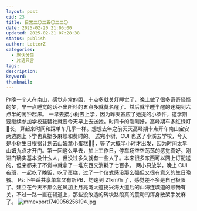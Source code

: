 ```yaml
---
layout: post
cid: 23
title: 日常二〇二五〇二二〇
date: 2025-02-20 21:06:00
updated: 2025-02-21 07:28:38
status: publish
author: LetterZ
categories: 
  - 默认分类
  - 片语只言
tags: 
description: 
keyword: 
thumbnail: 
---
```



昨晚一个人在南山，感觉非常的困，十点多就关灯睡觉了，晚上做了很多奇奇怪怪的梦，早一点睡觉的话不出所料的五点多就莫名醒了。然后就半睡半醒的迷糊到六点半的闹钟起床。
一早去接小树去上学，因为昨天答应了她提的小条件，这学期要继续参加学校琵琶社就要今天早上去送她。时间卡的刚刚好，高峰期车多红绿灯🚦长，算起来时间和踩单车几乎一样。想想去年之前天天高峰期卡点开车南山宝安两边跑上下学也真挺多麻烦和费时的。
送完小树，CUI 也送了小溪去学校，今天是小树生日根据计划去山姆拿小蛋糕🎂🍰，等了大概半小时才出发，因为时间太早山姆九点才开门。第一回这么早去，加上工作日，停车场空空荡荡的感觉真好。刚进门确实基本没什么人，但没过多久就有一些人了。本来很多东西可以网上订配送的，但来都来了不觉中就拿了一堆东西又消耗了七百多。
两小只放学，晚上 CUI 夜班，一起吃了晚饭，吃了蛋糕，过了一个仪式感没那么强但又很有意义的生日晚餐。
Ps:下午踩共享单车又有新PB，均速到 21km/h 了，感觉差不多是自己极限了。建立在今天不那么逆风加上月亮湾大道拐兴海大道后的山海连城道的顺畅有关，不过一路一直在辅道上，那些没改造的砖块路段真的震动的浑身散架手发麻了。
![mmexport1740056256194.jpg][1]

  [1]: https://zme.life/usr/uploads/2025/02/2834047513.jpg